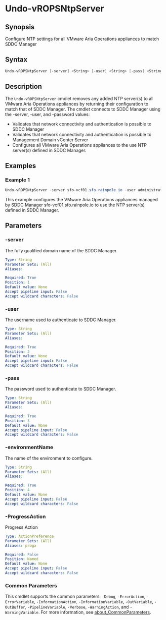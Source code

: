 # Undo-vROPSNtpServer

## Synopsis

Configure NTP settings for all VMware Aria Operations appliances to match SDDC Manager

## Syntax

```powershell
Undo-vROPSNtpServer [-server] <String> [-user] <String> [-pass] <String> [-environmentName] <String> [-ProgressAction <ActionPreference>] [<CommonParameters>]
```

## Description

The `Undo-vROPSNtpServer` cmdlet removes any added NTP server(s) to all VMware Aria Operations appliances by returning their configuration to match that of SDDC Manager.
The cmdlet connects to SDDC Manager using the -server, -user, and -password values:

- Validates that network connectivity and authentication is possible to SDDC Manager
- Validates that network connectivity and authentication is possible to Management Domain vCenter Server
- Configures all VMware Aria Operations appliances to the use NTP server(s) defined in SDDC Manager.

## Examples

### Example 1

```powershell
Undo-vROPSNtpServer -server sfo-vcf01.sfo.rainpole.io -user administrator@vsphere.local -pass VMw@re1! -environmentName xint-env
```

This example configures the VMware Aria Operations appliances managed by SDDC Manager sfo-vcf01.sfo.rainpole.io to use the NTP server(s) defined in SDDC Manager.

## Parameters

### -server

The fully qualified domain name of the SDDC Manager.

```yaml
Type: String
Parameter Sets: (All)
Aliases:

Required: True
Position: 1
Default value: None
Accept pipeline input: False
Accept wildcard characters: False
```

### -user

The username used to authenticate to SDDC Manager.

```yaml
Type: String
Parameter Sets: (All)
Aliases:

Required: True
Position: 2
Default value: None
Accept pipeline input: False
Accept wildcard characters: False
```

### -pass

The password used to authenticate to SDDC Manager.

```yaml
Type: String
Parameter Sets: (All)
Aliases:

Required: True
Position: 3
Default value: None
Accept pipeline input: False
Accept wildcard characters: False
```

### -environmentName

The name of the environment to configure.

```yaml
Type: String
Parameter Sets: (All)
Aliases:

Required: True
Position: 4
Default value: None
Accept pipeline input: False
Accept wildcard characters: False
```

### -ProgressAction

Progress Action

```yaml
Type: ActionPreference
Parameter Sets: (All)
Aliases: proga

Required: False
Position: Named
Default value: None
Accept pipeline input: False
Accept wildcard characters: False
```

### Common Parameters

This cmdlet supports the common parameters: `-Debug`, `-ErrorAction`, `-ErrorVariable`, `-InformationAction`, `-InformationVariable`, `-OutVariable`, `-OutBuffer`, `-PipelineVariable`, `-Verbose`, `-WarningAction`, and `-WarningVariable`. For more information, see [about_CommonParameters](http://go.microsoft.com/fwlink/?LinkID=113216).
